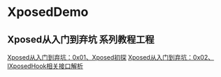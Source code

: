 # XposedDemo
## Xposed从入门到弃坑 系列教程工程

[Xposed从入门到弃坑：0x01、Xposed初探](http://www.mandroid.cn/2017/04/25/Xposed%E4%BB%8E%E5%85%A5%E9%97%A8%E5%88%B0%E5%BC%83%E5%9D%91%EF%BC%9A%E4%B8%80%E3%80%81Xposed%E5%88%9D%E6%8E%A2/)
[Xposed从入门到弃坑：0x02、IXposedHook相关接口解析](http://www.mandroid.cn/2017/04/26/Xposed%E4%BB%8E%E5%85%A5%E9%97%A8%E5%88%B0%E5%BC%83%E5%9D%91%EF%BC%9A0x02%E3%80%81IXposedHook%E7%9B%B8%E5%85%B3%E6%8E%A5%E5%8F%A3%E8%A7%A3%E6%9E%90/)